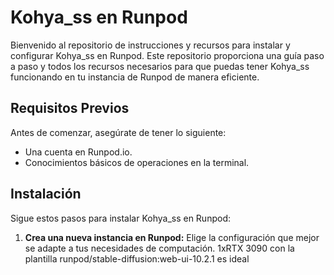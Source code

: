 # Kohya_ss en Runpod

Bienvenido al repositorio de instrucciones y recursos para instalar y configurar Kohya_ss en Runpod. Este repositorio proporciona una guía paso a paso y todos los recursos necesarios para que puedas tener Kohya_ss funcionando en tu instancia de Runpod de manera eficiente.

## Requisitos Previos

Antes de comenzar, asegúrate de tener lo siguiente:

- Una cuenta en Runpod.io.
- Conocimientos básicos de operaciones en la terminal.

## Instalación

Sigue estos pasos para instalar Kohya_ss en Runpod:

1. **Crea una nueva instancia en Runpod:** Elige la configuración que mejor se adapte a tus necesidades de computación. 1xRTX 3090 con la plantilla runpod/stable-diffusion:web-ui-10.2.1 es ideal


